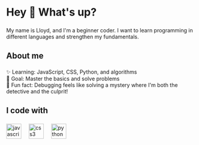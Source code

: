 <h1 align="left">Hey 👋 What's up?</h1>

###

<p align="left">My name is Lloyd, and I'm a beginner coder. I want to learn programming in different languages and strengthen my fundamentals.</p>

###

<h2 align="left">About me</h2>

###

<p align="left">✨ Learning: JavaScript, CSS, Python, and algorithms<br>🎯 Goal: Master the basics and solve problems<br>🎲 Fun fact: Debugging feels like solving a mystery where I'm both the detective and the culprit!</p>

###

<h2 align="left">I code with</h2>

###

<div align="left">
  <img src="https://cdn.jsdelivr.net/gh/devicons/devicon/icons/javascript/javascript-original.svg" height="40" alt="javascript logo"  />
  <img width="12" />
  <img src="https://cdn.jsdelivr.net/gh/devicons/devicon/icons/css3/css3-original.svg" height="40" alt="css3 logo"  />
  <img width="12" />
  <img src="https://cdn.jsdelivr.net/gh/devicons/devicon/icons/python/python-original.svg" height="40" alt="python logo"  />
</div>

###
